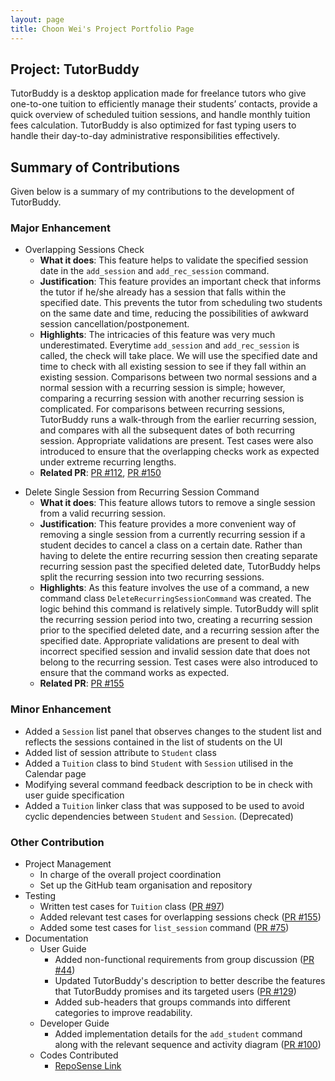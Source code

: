 ```yaml
---
layout: page
title: Choon Wei's Project Portfolio Page
---
```


## Project: TutorBuddy

TutorBuddy is a desktop application made for freelance tutors who give one-to-one tuition to efficiently manage their students’ contacts,
provide a quick overview of scheduled tuition sessions, and handle monthly tuition fees calculation.
TutorBuddy is also optimized for fast typing users to handle their day-to-day administrative responsibilities effectively.

## Summary of Contributions

Given below is a summary of my contributions to the development of TutorBuddy.

### Major Enhancement

* Overlapping Sessions Check
    - **What it does**: This feature helps to validate the specified session date in the `add_session` and `add_rec_session` command.
    - **Justification**: This feature provides an important check that informs the tutor if he/she already has a session that falls within the specified date.
      This prevents the tutor from scheduling two students on the same date and time, reducing the possibilities of awkward session cancellation/postponement.
    - **Highlights**: The intricacies of this feature was very much underestimated. Everytime `add_session` and `add_rec_session` is called, the check will take place.
      We will use the specified date and time to check with all existing session to see if they fall within an existing session. Comparisons between two normal sessions and
      a normal session with a recurring session is simple; however, comparing a recurring session with another recurring session is complicated. For comparisons between
      recurring sessions, TutorBuddy runs a walk-through from the earlier recurring session, and compares with all the subsequent dates of both recurring session.
      Appropriate validations are present. Test cases were also introduced to ensure that the overlapping checks work as expected under extreme recurring lengths.
    - **Related PR**: [PR #112](https://github.com/AY2021S2-CS2103T-T11-1/tp/pull/112), [PR #150](https://github.com/AY2021S2-CS2103T-T11-1/tp/pull/150)

- Delete Single Session from Recurring Session Command
    - **What it does**: This feature allows tutors to remove a single session from a valid recurring session.
    - **Justification**: This feature provides a more convenient way of removing a single session from a currently recurring session if a student decides to cancel a class on a certain date.
      Rather than having to delete the entire recurring session then creating separate recurring session past the specified deleted date, TutorBuddy helps split the recurring session into two recurring sessions.
    - **Highlights**: As this feature involves the use of a command, a new command class `DeleteRecurringSessionCommand` was created. The logic behind this command is relatively simple.
      TutorBuddy will split the recurring session period into two, creating a recurring session prior to the specified deleted date, and a recurring session after the specified date.
      Appropriate validations are present to deal with incorrect specified session and invalid session date that does not belong to the recurring session.
      Test cases were also introduced to ensure that the command works as expected.
    - **Related PR**: [PR #155](https://github.com/AY2021S2-CS2103T-T11-1/tp/pull/155)

### Minor Enhancement
* Added a `Session` list panel that observes changes to the student list and reflects the sessions contained in the list of students on the UI
* Added list of session attribute to `Student` class
* Added a `Tuition` class to bind `Student` with `Session` utilised in the Calendar page
* Modifying several command feedback description to be in check with user guide specification
* Added a `Tuition` linker class that was supposed to be used to avoid cyclic dependencies between `Student` and `Session`. (Deprecated)

### Other Contribution
* Project Management
    * In charge of the overall project coordination
    * Set up the GitHub team organisation and repository
* Testing
    * Written test cases for `Tuition` class ([PR #97](https://github.com/AY2021S2-CS2103T-T11-1/tp/pull/97))
    * Added relevant test cases for overlapping sessions check ([PR #155](https://github.com/AY2021S2-CS2103T-T11-1/tp/pull/155))
    * Added some test cases for `list_session` command ([PR #75](https://github.com/AY2021S2-CS2103T-T11-1/tp/pull/75))
* Documentation
    * User Guide
        * Added non-functional requirements from group discussion ([PR #44](https://github.com/AY2021S2-CS2103T-T11-1/tp/pull/44))
        * Updated TutorBuddy's description to better describe the features that TutorBuddy promises and its targeted users ([PR #129](https://github.com/AY2021S2-CS2103T-T11-1/tp/pull/129))
        * Added sub-headers that groups commands into different categories to improve readability.
    * Developer Guide
        * Added implementation details for the `add_student` command along with the relevant sequence and activity diagram ([PR #100](https://github.com/AY2021S2-CS2103T-T11-1/tp/pull/100))
    * Codes Contributed
        * [RepoSense Link](https://nus-cs2103-ay2021s2.github.io/tp-dashboard/?search=&sort=groupTitle&sortWithin=title&timeframe=commit&mergegroup=&groupSelect=groupByRepos&breakdown=true&checkedFileTypes=docs~functional-code~test-code~other&since=&tabOpen=true&tabType=authorship&tabAuthor=yungweezy&tabRepo=AY2021S2-CS2103T-T11-1%2Ftp%5Bmaster%5D&authorshipIsMergeGroup=false&authorshipFileTypes=docs~functional-code~test-code&authorshipIsBinaryFileTypeChecked=false)
